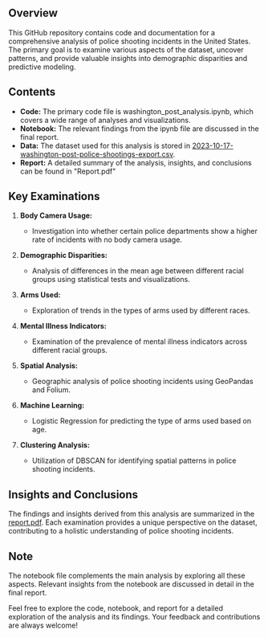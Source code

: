 ## Overview

This GitHub repository contains code and documentation for a comprehensive analysis of police shooting incidents in the United States. The primary goal is to examine various aspects of the dataset, uncover patterns, and provide valuable insights into demographic disparities and predictive modeling.

## Contents

- **Code:** The primary code file is washington_post_analysis.ipynb, which covers a wide range of analyses and visualizations.
- **Notebook:** The relevant findings from the ipynb file are discussed in the final report.
- **Data:** The dataset used for this analysis is stored in [2023-10-17-washington-post-police-shootings-export.csv](2023-10-17-washington-post-police-shootings-export.csv).
- **Report:** A detailed summary of the analysis, insights, and conclusions can be found in "Report.pdf" 

## Key Examinations

1. **Body Camera Usage:**
   - Investigation into whether certain police departments show a higher rate of incidents with no body camera usage.

2. **Demographic Disparities:**
   - Analysis of differences in the mean age between different racial groups using statistical tests and visualizations.

3. **Arms Used:**
   - Exploration of trends in the types of arms used by different races.

4. **Mental Illness Indicators:**
   - Examination of the prevalence of mental illness indicators across different racial groups.

5. **Spatial Analysis:**
   - Geographic analysis of police shooting incidents using GeoPandas and Folium.

6. **Machine Learning:**
   - Logistic Regression for predicting the type of arms used based on age.

7. **Clustering Analysis:**
   - Utilization of DBSCAN for identifying spatial patterns in police shooting incidents.

## Insights and Conclusions

The findings and insights derived from this analysis are summarized in the [report.pdf](report.pdf). Each examination provides a unique perspective on the dataset, contributing to a holistic understanding of police shooting incidents.

## Note

The notebook file complements the main analysis by exploring all these aspects. Relevant insights from the notebook are discussed in detail in the final report.

Feel free to explore the code, notebook, and report for a detailed exploration of the analysis and its findings. Your feedback and contributions are always welcome!
